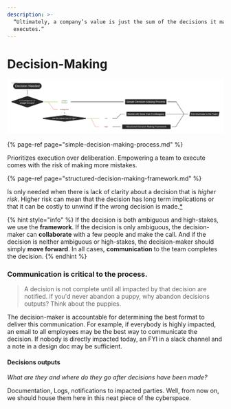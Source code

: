 ```yaml
---
description: >-
  “Ultimately, a company’s value is just the sum of the decisions it makes and
  executes.”
---
```


# Decision-Making



![](../.gitbook/assets/image%20%284%29.png)

{% page-ref page="simple-decision-making-process.md" %}

Prioritizes execution over deliberation. Empowering a team to execute comes with the risk of making more mistakes.

{% page-ref page="structured-decision-making-framework.md" %}

Is only needed when there is lack of clarity about a decision that is _higher risk_. Higher risk can mean that the decision has long term implications or that it can be costly to unwind if the wrong decision is made.[\*]()

{% hint style="info" %}
If the decision is both ambiguous and high-stakes, we use the **framework**. If the decision is only ambiguous, the decision-maker can **collaborate** with a few people and make the call. And if the decision is neither ambiguous or high-stakes, the decision-maker should simply **move forward**. In all cases, **communication** to the team completes the decision.
{% endhint %}

### **Communication is critical to the process.**

> A decision is not complete until all impacted by that decision are notified. if you'd never abandon a puppy, why abandon decisions outputs? Think about the puppies.

The decision-maker is accountable for determining the best format to deliver this communication. For example, if everybody is highly impacted, an email to all employees may be the best way to communicate the decision. If nobody is directly impacted today, an FYI in a slack channel and a note in a design doc may be sufficient.

#### Decisions outputs

_What are they and where do they go after decisions have been made?_

Documentation, Logs, notifications to impacted parties. Well, from now on, we should house them here in this neat piece of the cyberspace. 

